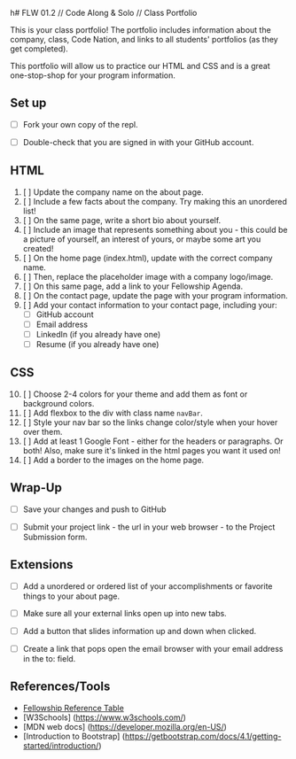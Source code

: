 h# FLW 01.2 // Code Along & Solo // Class Portfolio

<p>This is your class portfolio! The portfolio includes information about the company, class, Code Nation, and links to all students' portfolios (as they get completed).</p>
<p>This portfolio will allow us to practice our HTML and CSS and is a great one-stop-shop for your program information.</p>


## Set up

- [ ] Fork your own copy of the repl.
- [ ] Double-check that you are signed in with your GitHub account.


## HTML

1. [ ] Update the company name on the about page.
2. [ ] Include a few facts about the company. Try making this an unordered list!
3. [ ] On the same page, write a short bio about yourself.
4. [ ] Include an image that represents something about you - this could be a picture of yourself, an interest of yours, or maybe some art you created!
5. [ ] On the home page (index.html), update with the correct company name.
6. [ ] Then, replace the placeholder image with a company logo/image.
7. [ ] On this same page, add a link to your Fellowship Agenda.
8. [ ] On the contact page, update the page with your program information.
9. [ ] Add your contact information to your contact page, including your:
    - [ ] GitHub account
    - [ ] Email address
    - [ ] LinkedIn (if you already have one)
    - [ ] Resume (if you already have one)

## CSS

10. [ ] Choose 2-4 colors for your theme and add them as font or background colors.
11. [ ] Add flexbox to the div with class name `navBar`.
12. [ ] Style your nav bar so the links change color/style when your hover over them.
13. [ ] Add at least 1 Google Font - either for the headers or paragraphs. Or both! Also, make sure it's linked in the html pages you want it used on!
14. [ ] Add a border to the images on the home page.

## Wrap-Up

- [ ] Save your changes and push to GitHub
- [ ] Submit your project link - the url in your web browser - to the Project Submission form.



## Extensions

- [ ] Add a unordered or ordered list of your accomplishments or favorite things to your about page.
- [ ] Make sure all your external links open up into new tabs.
- [ ] Add a button that slides information up and down when clicked.
- [ ] Create a link that pops open the email browser with your email address in the to: field.


## References/Tools

* [Fellowship Reference Table](https://docs.google.com/document/d/1qrY2OC-6S04oOXZlYmXja7lmKBmdApR-HXJkhfd67e8/edit)
* [W3Schools] (https://www.w3schools.com/)
* [MDN web docs] (https://developer.mozilla.org/en-US/)
* [Introduction to Bootstrap] (https://getbootstrap.com/docs/4.1/getting-started/introduction/)
